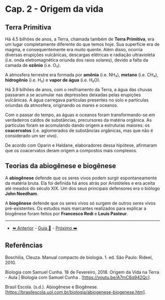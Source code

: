 # Cap. 2 - Origem da vida

## Terra Primitiva

Há 4.5 bilhões de anos, a Terra, chamada também de **Terra Primitiva**, era um lugar completamente diferente do que temos hoje. Sua superfície era de magma, e consequentemente era muito quente. Além disso, ocorria diversas erupições vulcânicas, descargas elétricas e radiação ultravioleta (i.e. onda eletromagnética oriunda dos raios solares), devido a falta da camada de **ozônio** (i.e. O₃).

A atmosfera terrestre era formada por **amônia** (i.e. NH₃), **metano** (i.e. CH₄), **hidrogênio** (i.e. H₂) e **vapor de água** (i.e. H₂O).

Há 3.9 bilhões de anos, com o resfriamento da Terra, a água das chuvas passaram a se acumular nas depressões deixadas pelas erupições vulcânicas. A água carregava partículas presentes no solo e partículas oriundas da atmosfera, originando os mares e oceanos.

Com o passar do tempo, as águas e oceanos foram transformando-se em verdadeiros caldos de substâncias, precursores da matéria orgãnica. As partículas foram se acomulando dando origem a estruturas maiores: os **coacervatos** (i.e. aglomerados de substâncias orgânicas, mas que não é considerado um ser vivo).

De acordo com Oparin e Haldane, elaboradores dessa hipótese, afirmaram que os coacervatos deram origem a compostos mais complexos.

## Teorias da abiogênese e biogênese

A **abiogênese** defende que os seres vivos podem surgir espontaneamente da matéria bruta. Ela foi definida há anos atrás por Aristóteles e era aceita até meados do século XIX. Um dos seus principais defensores era o biólogo **John Needham**.

A **biogênese** defende que os seres vivos só surgem de outros seres vivos pré-existentes. Os estudos mais marcantes realizados para explicar a biogênese foram feitos por **Francesco Redi** e **Louis Pasteur**.

---

- [⬅️ Anterior](1-o-que-e-biologia.md) - [Guia 📝](../guia-de-biologia.md) - [Próximo ➡️](2-origem-da-vida.md)

## Referências

Boschilia, Cleuza. Manual compacto de biologia. 1. ed. São Paulo: Rideel, 2010.

Biologia com Samuel Cunha. 18 de Fevereiro, 2018. Origem da Vida na Terra - Aula | Biologia com Samuel Cunha
. [https://youtu.be/A7mC6q942Qc].

Brasil Escola. (s.d.). Abiogênese e Biogênese. [https://brasilescola.uol.com.br/biologia/abiogenese-biogenese.htm].
